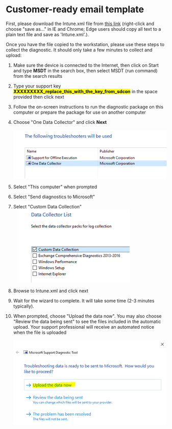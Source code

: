 # Customer-ready email template

First, please download the Intune.xml file from [this link](https://raw.githubusercontent.com/markstan/IntuneOneDataCollector/master/Intune.xml) (right-click and choose "save as..." in IE and Chrome; Edge users should copy all text to a plain text file and save as 'Intune.xml'.).

Once you have the file copied to the workstation, please use these steps to collect the diagnostic. It should only take a few minutes to collect and upload:

1. Make sure the device is connected to the Internet, then click on Start and type **MSDT** in the search box, then select MSDT (run command) from the search results

1. Type your support key <span style="background-color:#FFFF00; color: black">**XXXXXXXXX_replace_this_with_the_key_from_sdcon**</span> in the space provided then click next

1. Follow the on-screen instructions to run the diagnostic package on this computer or prepare the package for use on another computer

1. Choose "One Data Collector" and click **Next** <br> &nbsp;&nbsp;&nbsp; ![](./ct1.png)

1. Select "This computer" when prompted

1. Select "Send diagnostics to Microsoft" 

1. Select "Custom Data Collection"  <br> &nbsp;&nbsp;&nbsp; ![](./ct2.png)

1. Browse to Intune.xml and click next 

1. Wait for the wizard to complete. It will take some time (2-3 minutes typically).

1. When prompted, choose "Upload the data now". You may also choose "Review the data being sent" to see the files included in the automatic upload. Your support professional will receive an automated notice when the file is uploaded <br>  &nbsp;&nbsp;&nbsp; ![](./ct3.png)
